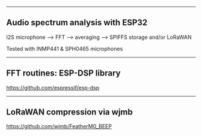 -----------------------
Audio spectrum analysis with ESP32 
-----------------------
I2S microphone --> FFT --> averaging --> SPIFFS storage and/or LoRaWAN

Tested with INMP441 & SPH0465 microphones


-----------------------------
FFT routines: ESP-DSP library 
-----------------------------
https://github.com/espressif/esp-dsp


-----------------------------
LoRaWAN compression via wjmb
-----------------------------------
https://github.com/wjmb/FeatherM0_BEEP   
